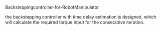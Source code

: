  Backsteppingcontroller-for-RobotManipulator
 
 the backstepping controller with time delay estimation is designed, which will calculate the required torque input for the consecutive iteration.
